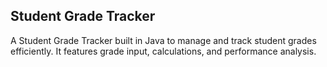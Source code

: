 ## Student Grade Tracker
A Student Grade Tracker built in Java to manage and track student grades efficiently. It features grade input, calculations, and performance analysis.
